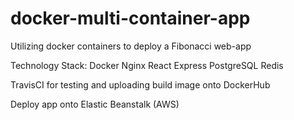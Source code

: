 # docker-multi-container-app
Utilizing docker containers to deploy a Fibonacci web-app

Technology Stack:
Docker
Nginx
React
Express
PostgreSQL
Redis

TravisCI for testing and uploading build image onto DockerHub

Deploy app onto Elastic Beanstalk (AWS)
